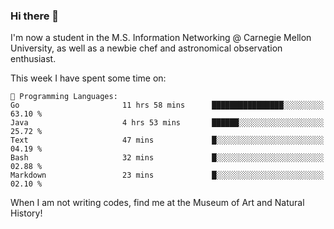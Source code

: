 ### Hi there 👋

I'm now a student in the M.S. Information Networking @ Carnegie Mellon University, as well as a newbie chef and astronomical observation enthusiast. 



<!--START_SECTION:waka-->
This week I have spent some time on: 

```text
💬 Programming Languages: 
Go                       11 hrs 58 mins      ████████████████░░░░░░░░░   63.10 % 
Java                     4 hrs 53 mins       ██████░░░░░░░░░░░░░░░░░░░   25.72 % 
Text                     47 mins             █░░░░░░░░░░░░░░░░░░░░░░░░   04.19 % 
Bash                     32 mins             █░░░░░░░░░░░░░░░░░░░░░░░░   02.88 % 
Markdown                 23 mins             █░░░░░░░░░░░░░░░░░░░░░░░░   02.10 % 
```


<!--END_SECTION:waka-->

When I am not writing codes, find me at the Museum of Art and Natural History!
